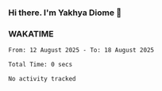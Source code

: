 ### Hi there. I'm Yakhya Diome 👋

### WAKATIME
<!--START_SECTION:waka-->

```txt
From: 12 August 2025 - To: 18 August 2025

Total Time: 0 secs

No activity tracked
```

<!--END_SECTION:waka-->
